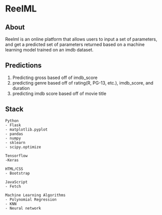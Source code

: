 # ReelML

## About 
Reelml is an online platform that allows users to input a set of parameters, and get a predicted set of parameters returned based on a machine learning model trained on an imdb dataset. 

## Predictions
1. Predicting gross based off of imdb_score
2. predicting genre based off of rating(R, PG-13, etc.), imdb_score, and duration
3. predicting imdb score based off of movie title

## Stack

```
Python
- Flask
- matplotlib.pyplot
- pandas
- numpy
- sklearn
- scipy.optimize

Tensorflow
-Keras

HTML/CSS
- Bootstrap

JavaScript
- Fetch

Machine Learning Algorithms
- Polynomial Regression
- KNN
- Neural network
```
